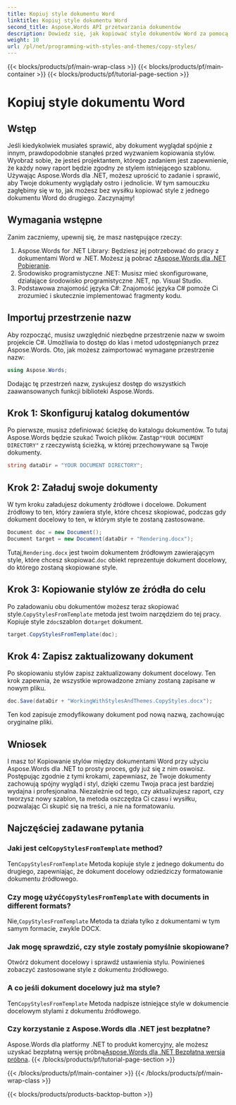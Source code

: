 ```yaml
---
title: Kopiuj style dokumentu Word
linktitle: Kopiuj style dokumentu Word
second_title: Aspose.Words API przetwarzania dokumentów
description: Dowiedz się, jak kopiować style dokumentów Word za pomocą Aspose.Words dla .NET. Postępuj zgodnie z naszym przewodnikiem krok po kroku, aby bez wysiłku zapewnić spójne formatowanie dokumentów.
weight: 10
url: /pl/net/programming-with-styles-and-themes/copy-styles/
---
```


{{< blocks/products/pf/main-wrap-class >}}
{{< blocks/products/pf/main-container >}}
{{< blocks/products/pf/tutorial-page-section >}}

# Kopiuj style dokumentu Word

## Wstęp

Jeśli kiedykolwiek musiałeś sprawić, aby dokument wyglądał spójnie z innym, prawdopodobnie stanąłeś przed wyzwaniem kopiowania stylów. Wyobraź sobie, że jesteś projektantem, którego zadaniem jest zapewnienie, że każdy nowy raport będzie zgodny ze stylem istniejącego szablonu. Używając Aspose.Words dla .NET, możesz uprościć to zadanie i sprawić, aby Twoje dokumenty wyglądały ostro i jednolicie. W tym samouczku zagłębimy się w to, jak możesz bez wysiłku kopiować style z jednego dokumentu Word do drugiego. Zaczynajmy!

## Wymagania wstępne

Zanim zaczniemy, upewnij się, że masz następujące rzeczy:

1.  Aspose.Words for .NET Library: Będziesz jej potrzebować do pracy z dokumentami Word w .NET. Możesz ją pobrać z[Aspose.Words dla .NET Pobieranie](https://releases.aspose.com/words/net/).
2. Środowisko programistyczne .NET: Musisz mieć skonfigurowane, działające środowisko programistyczne .NET, np. Visual Studio.
3. Podstawowa znajomość języka C#: Znajomość języka C# pomoże Ci zrozumieć i skutecznie implementować fragmenty kodu.

## Importuj przestrzenie nazw

Aby rozpocząć, musisz uwzględnić niezbędne przestrzenie nazw w swoim projekcie C#. Umożliwia to dostęp do klas i metod udostępnianych przez Aspose.Words. Oto, jak możesz zaimportować wymagane przestrzenie nazw:

```csharp
using Aspose.Words;
```

Dodając tę przestrzeń nazw, zyskujesz dostęp do wszystkich zaawansowanych funkcji biblioteki Aspose.Words.

## Krok 1: Skonfiguruj katalog dokumentów

 Po pierwsze, musisz zdefiniować ścieżkę do katalogu dokumentów. To tutaj Aspose.Words będzie szukać Twoich plików. Zastąp`"YOUR DOCUMENT DIRECTORY"` z rzeczywistą ścieżką, w której przechowywane są Twoje dokumenty.

```csharp
string dataDir = "YOUR DOCUMENT DIRECTORY";
```

## Krok 2: Załaduj swoje dokumenty

W tym kroku załadujesz dokumenty źródłowe i docelowe. Dokument źródłowy to ten, który zawiera style, które chcesz skopiować, podczas gdy dokument docelowy to ten, w którym style te zostaną zastosowane. 

```csharp
Document doc = new Document();
Document target = new Document(dataDir + "Rendering.docx");
```

 Tutaj,`Rendering.docx` jest twoim dokumentem źródłowym zawierającym style, które chcesz skopiować.`doc` obiekt reprezentuje dokument docelowy, do którego zostaną skopiowane style.

## Krok 3: Kopiowanie stylów ze źródła do celu

 Po załadowaniu obu dokumentów możesz teraz skopiować style.`CopyStylesFromTemplate` metoda jest twoim narzędziem do tej pracy. Kopiuje style z`doc`szablon do`target` dokument.

```csharp
target.CopyStylesFromTemplate(doc);
```

## Krok 4: Zapisz zaktualizowany dokument

Po skopiowaniu stylów zapisz zaktualizowany dokument docelowy. Ten krok zapewnia, że wszystkie wprowadzone zmiany zostaną zapisane w nowym pliku.

```csharp
doc.Save(dataDir + "WorkingWithStylesAndThemes.CopyStyles.docx");
```

Ten kod zapisuje zmodyfikowany dokument pod nową nazwą, zachowując oryginalne pliki.

## Wniosek

I masz to! Kopiowanie stylów między dokumentami Word przy użyciu Aspose.Words dla .NET to prosty proces, gdy już się z nim oswoisz. Postępując zgodnie z tymi krokami, zapewniasz, że Twoje dokumenty zachowują spójny wygląd i styl, dzięki czemu Twoja praca jest bardziej wydajna i profesjonalna. Niezależnie od tego, czy aktualizujesz raport, czy tworzysz nowy szablon, ta metoda oszczędza Ci czasu i wysiłku, pozwalając Ci skupić się na treści, a nie na formatowaniu.

## Najczęściej zadawane pytania

###  Jaki jest cel`CopyStylesFromTemplate` method?  
 Ten`CopyStylesFromTemplate` Metoda kopiuje style z jednego dokumentu do drugiego, zapewniając, że dokument docelowy odziedziczy formatowanie dokumentu źródłowego.

###  Czy mogę użyć`CopyStylesFromTemplate` with documents in different formats?  
 Nie,`CopyStylesFromTemplate` Metoda ta działa tylko z dokumentami w tym samym formacie, zwykle DOCX.

### Jak mogę sprawdzić, czy style zostały pomyślnie skopiowane?  
Otwórz dokument docelowy i sprawdź ustawienia stylu. Powinieneś zobaczyć zastosowane style z dokumentu źródłowego.

### A co jeśli dokument docelowy już ma style?  
 Ten`CopyStylesFromTemplate` Metoda nadpisze istniejące style w dokumencie docelowym stylami z dokumentu źródłowego.

### Czy korzystanie z Aspose.Words dla .NET jest bezpłatne?  
 Aspose.Words dla platformy .NET to produkt komercyjny, ale możesz uzyskać bezpłatną wersję próbną[Aspose.Words dla .NET Bezpłatna wersja próbna](https://releases.aspose.com/).
{{< /blocks/products/pf/tutorial-page-section >}}

{{< /blocks/products/pf/main-container >}}
{{< /blocks/products/pf/main-wrap-class >}}

{{< blocks/products/products-backtop-button >}}
